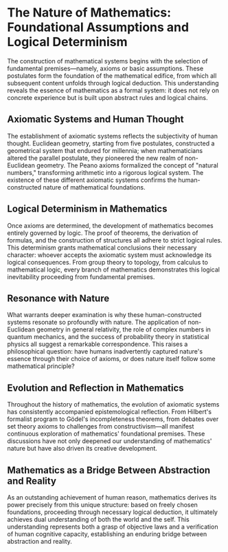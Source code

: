 # The Nature of Mathematics: Foundational Assumptions and Logical Determinism

The construction of mathematical systems begins with the selection of fundamental premises—namely, axioms or basic assumptions. These postulates form the foundation of the mathematical edifice, from which all subsequent content unfolds through logical deduction. This understanding reveals the essence of mathematics as a formal system: it does not rely on concrete experience but is built upon abstract rules and logical chains.

## Axiomatic Systems and Human Thought

The establishment of axiomatic systems reflects the subjectivity of human thought. Euclidean geometry, starting from five postulates, constructed a geometrical system that endured for millennia; when mathematicians altered the parallel postulate, they pioneered the new realm of non-Euclidean geometry. The Peano axioms formalized the concept of "natural numbers," transforming arithmetic into a rigorous logical system. The existence of these different axiomatic systems confirms the human-constructed nature of mathematical foundations.

## Logical Determinism in Mathematics

Once axioms are determined, the development of mathematics becomes entirely governed by logic. The proof of theorems, the derivation of formulas, and the construction of structures all adhere to strict logical rules. This determinism grants mathematical conclusions their necessary character: whoever accepts the axiomatic system must acknowledge its logical consequences. From group theory to topology, from calculus to mathematical logic, every branch of mathematics demonstrates this logical inevitability proceeding from fundamental premises.

## Resonance with Nature

What warrants deeper examination is why these human-constructed systems resonate so profoundly with nature. The application of non-Euclidean geometry in general relativity, the role of complex numbers in quantum mechanics, and the success of probability theory in statistical physics all suggest a remarkable correspondence. This raises a philosophical question: have humans inadvertently captured nature's essence through their choice of axioms, or does nature itself follow some mathematical principle?

## Evolution and Reflection in Mathematics

Throughout the history of mathematics, the evolution of axiomatic systems has consistently accompanied epistemological reflection. From Hilbert's formalist program to Gödel's incompleteness theorems, from debates over set theory axioms to challenges from constructivism—all manifest continuous exploration of mathematics' foundational premises. These discussions have not only deepened our understanding of mathematics' nature but have also driven its creative development.

## Mathematics as a Bridge Between Abstraction and Reality

As an outstanding achievement of human reason, mathematics derives its power precisely from this unique structure: based on freely chosen foundations, proceeding through necessary logical deduction, it ultimately achieves dual understanding of both the world and the self. This understanding represents both a grasp of objective laws and a verification of human cognitive capacity, establishing an enduring bridge between abstraction and reality.
